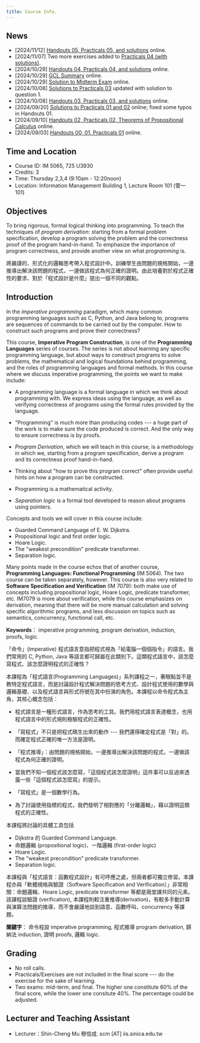 ```yaml
---
title: Course Info.
---
```

## News

  * [2024/11/12] [Handouts 05, Practicals 05, and solutions](pages/syllabus.html) online.
  * [2024/11/07] Two more exercises added to [Practicals 04 (with solutions)](pages/syllabus.html).
  * [2024/10/29] [Handouts 04, Practicals 04, and solutions](pages/syllabus.html) online.
  * [2024/10/29] [GCL Summary](pages/syllabus.html) online.
  * [2024/10/29] [Solution to Midterm Exam](pages/syllabus.html) online.
  * [2024/10/08] [Solutions to Practicals 03](pages/syllabus.html) updated with solution to question 1.
  * [2024/10/08] [Handouts 03, Practicals 03, and solutions](pages/syllabus.html) online.
  * [2024/09/20] [Solutions to Practicals 01 and 02](pages/syllabus.html) online; fixed some typos in Handouts 01.
  * [2024/09/10] [Handouts 02, Practicals 02, Theorems of Propositional Calculus](pages/syllabus.html) online.
  * [2024/09/03] [Handouts 00, 01, Practicals 01](pages/syllabus.html) online.

## Time and Location

  * Course ID: IM 5065, 725 U3930
  * Credits: 3
  * Time: Thursday 2,3,4 (9:10am - 12:20noon)
  * Location: Information Management Building 1, Lecture Room 101 (管一 101)

## Objectives

To bring rigorous, formal logical thinking into programming.
To teach the techniques of *program derivation*: starting from a formal problem specification, develop a program solving the problem and the correctness proof of the program hand-in-hand.
To emphasize the importance of program correctness,
and provide another view on what *programming* is.

將嚴謹的、形式化的邏輯思考帶入程式設計中。訓練學生由問題的規格開始，一邊推導出解決該問題的程式，一邊做該程式為何正確的證明。由此培養對於程式正確性的要求、對於「程式設計是什麼」提出一個不同的觀點。

## Introduction

In the *imperative programming* paradigm, which many common programming languages such as C, Python, and Java belong to, programs are sequences of commands to be carried out by the computer. How to construct such programs and prove their correctness?

This course, **Imperative Program Construction**, is one of the **Programming Languages** series of courses. The series is not about learning any specific programming language, but about ways to construct programs to solve problems, the mathematical and logical foundations behind programming, and the roles of programming languages and formal methods. In this course where we discuss imperative programming, the points we want to make include:

  * A programming language is a formal language in which we think about programming with. We express ideas using the language, as well as verifying correctness of programs using the formal rules provided by the language.

  * "Programming" is much more than producing codes --- a huge part of the work is to make sure the code produced is correct. And the only way to ensure correctness is by proofs.

  * *Program Derivation*, which we will teach in this course, is a methodology in which we, starting from a program specification, derive a program and its correctness proof hand-in-hand.

  * Thinking about "how to prove this program correct" often provide useful hints on how a program can be constructed.

  * Programming is a mathematical activity.

  * *Separation logic* is a formal tool developed to reason about programs using pointers.

Concepts and tools we will cover in this course include:

  * Guarded Command Language of E. W. Dijkstra.
  * Propositional logic and first order logic.
  * Hoare Logic.
  * The "weakest precondition" predicate transformer.
  * Separation logic.

Many points made in the course echos that of another course, **Programming Languages: Functional Programming** (IM 5064). The two course can be taken separately, however. This course is also very related to **Software Specification and Verification** (IM 7079): both make use of concepts including propositional logic, Hoare Logic, predicate transformer, etc. IM7079 is more about verification, while this course emphasizes on derivation, meaning that there will be more manual calculation and solving specific algorithmic programs, and less discussion on topics such as semantics, concurrency, functional call, etc.

**Keywords**： imperative programming, program derivation, induction, proofs, logic.

「命令」(imperative) 程式語言意指把程式視為「給電腦一個個指令」的語言。我們常用的 C, Python, Java 等語言都可歸屬在此類別下。這類程式語言中，該怎麼寫程式、該怎麼證明程式的正確性？

本課程為「程式語言(Programming Languages)」系列課程之一，著眼點並不是教特定程式語言，而是討論設計程式解決問題的思考方式、設計程式使用的數學與邏輯基礎、以及程式語言與形式符號在其中扮演的角色。本課程以命令程式為主角，其核心概念包括：

 * 程式語言是一種形式語言，作為思考的工具。我們用程式語言表達概念，也用程式語言中的形式規則檢驗程式的正確性。

 * 「寫程式」不只是把程式碼生出來的動作 --- 我們還得確定程式是「對」的。而確定程式正確的唯一方法是證明。

 * 「程式推導」：由問題的規格開始，一邊推導出解決該問題的程式，一邊做該程式為何正確的證明。

 * 當我們不知一個程式該怎麼寫，「這個程式該怎麼證明」這件事可以反過來透露一些「這個程式該怎麼寫」的提示。

 * 「寫程式」是一個數學行為。

 * 為了討論使用指標的程式，我們發明了相對應的「分離邏輯」，藉以證明這類程式的正確性。

本課程將討論的具體工具包括

 * Dijkstra 的 Guarded Command Language.
 * 命題邏輯 (propositional logic)、一階邏輯 (first-order logic)
 * Hoare Logic.
 * The "weakest precondition" predicate transformer.
 * Separation logic.

本課程與「程式語言：函數程式設計」有可呼應之處，但兩者都可獨立修習。本課程亦與「軟體規格與驗證（Software Specification and Verification）」非常相關：命題邏輯、Hoare Logic, predicate transformer 等都是兩堂課共同的元素。該課程談驗證 (verification), 本課程則較注重推導(derivation)，有較多手動計算與演算法問題的推導，而不會嚴謹地談到語意、函數呼叫、concurrency 等課題。

**關鍵字**： 命令程設 imperative programming, 程式推導 program derivation, 歸納法 induction, 證明 proofs, 邏輯 logic.

## Grading

* No roll calls.
* Practicals/Exercises are not included in the final score --- do the exercise for the sake of learning.
* Two exams: mid-term, and final. The higher one constitute 60% of the final score, while the lower one consitute 40%. The percentage could be adjusted.

## Lecturer and Teaching Assistant

 * Lecturer：Shin-Cheng Mu 穆信成. scm [AT] iis.sinica.edu.tw
